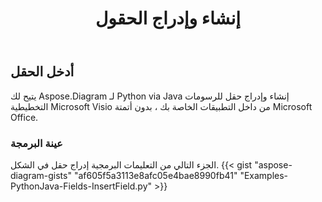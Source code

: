 ﻿---
title: إنشاء وإدراج الحقول
type: docs
weight: 10
url: /ar/python-java/create-insert-fields/
description: كيفية إنشاء وإدخال الحقول باستخدام Java Diagram API.
---
## **أدخل الحقل**
 يتيح لك Aspose.Diagram لـ Python via Java إنشاء وإدراج حقل للرسومات التخطيطية Microsoft Visio من داخل التطبيقات الخاصة بك ، بدون أتمتة Microsoft Office.

### **عينة البرمجة**
الجزء التالي من التعليمات البرمجية إدراج حقل في الشكل.
{{< gist "aspose-diagram-gists" "af605f5a3113e8afc05e4bae8990fb41" "Examples-PythonJava-Fields-InsertField.py" >}}


